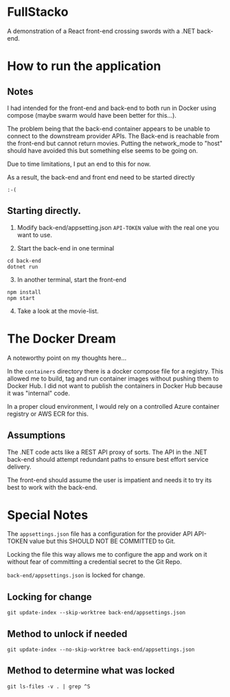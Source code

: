 # FullStacko

A demonstration of a React front-end crossing swords with a .NET
back-end.

# How to run the application

## Notes

I had intended for the front-end and back-end to both run in Docker
using compose (maybe swarm would have been better for this...).

The problem being that the back-end container appears to be unable
to connect to the downstream provider APIs. The Back-end is reachable
from the front-end but cannot return movies. Putting the network_mode to "host"
should have avoided this but something else seems to be going on.

Due to time limitations, I put an end to this for now.

As a result, the back-end and front end need to be started directly

`:-(`

## Starting directly.

1. Modify back-end/appsetting.json `API-TOKEN` value with the real one you want to use.

2. Start the back-end in one terminal

```
cd back-end
dotnet run
```

3. In another terminal, start the front-end

```
npm install
npm start
```

4. Take a look at the movie-list.


# The Docker Dream

A noteworthy point on my thoughts here...

In the `containers` directory there is a docker compose file for a registry.
This allowed me to build, tag and run container images without pushing them
to Docker Hub. I did not want to publish the containers in Docker Hub because
it was "internal" code.

In a proper cloud environment, I would rely on a controlled Azure container registry
or AWS ECR for this.


## Assumptions

The .NET code acts like a REST API proxy of sorts.
The API in the .NET back-end should attempt redundant paths
to ensure best effort service delivery.

The front-end should assume the user is impatient and needs
it to try its best to work with the back-end.

# Special Notes

The `appsettings.json` file has a configuration for the provider API
API-TOKEN value but this SHOULD NOT BE COMMITTED to Git.

Locking the file this way allows me to configure the app and work on it without fear
of committing a credential secret to the Git Repo.

`back-end/appsettings.json` is locked for change.

## Locking for change

`git update-index --skip-worktree back-end/appsettings.json`

## Method to unlock if needed

`git update-index --no-skip-worktree back-end/appsettings.json`

## Method to determine what was locked

`git ls-files -v . | grep ^S`



